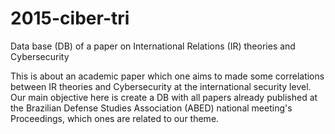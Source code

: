 # 2015-ciber-tri
Data base (DB) of a paper on International Relations (IR) theories and Cybersecurity

This is about an academic paper which one aims to made some correlations between IR theories and Cybersecurity at the international security level. 
Our main objective here is create a DB with all papers already published at the Brazilian Defense Studies Association (ABED) national meeting's Proceedings, which ones are related to our theme.
